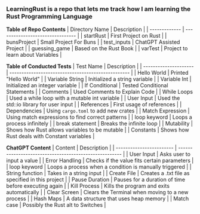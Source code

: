 ### LearningRust is a repo that lets me track how I am learning the Rust Programming Language

**Table of Repo Contents**
| Directory Name  | Description                      |
| -------------   | -------------------------------- |
| startRust       | First Project on Rust            |
| bunsProject     | Small Project For Buns           |
| test_inputs     | ChatGPT Assisted Project         |
| guessing_game   | Based on the Rust Book           |
| varTest         | Project to learn about Variables |

**Table of Conducted Tests**
| Test Name             | Description                                        |
| --------------------- | -------------------------------------------------- |
| Hello World           | Printed "Hello World"                              |
| Variable String       | Initialized a string variable                      |
| Variable Int          | Initialized an integer variable                    |
| If Conditional        | Tested Conditional Statements                      |
| Comments              | Used Comments to Explain Code                      |
| While Loops           | Used a while loop with a mutable int variable      |
| User Input            | Used the std::io library for user input            |
| References            | First usage of references                          |
| Dependencies          | Using `cargo.toml` to add new crates               |
| Match Expression      | Using match expressions to find correct patterns   |
| loop keyword          | Loops a process infinitely                         |
| break statement       | Breaks the infinite loop                           |
| Mutability            | Shows how Rust allows variables to be mutable      |
| Constants             | Shows how Rust deals with Constant variables       |

**ChatGPT Content**
| Content                  | Description                                            |
| ------------------------ | ------------------------------------------------------ |
| User Input               | Asks user to input a value                             |
| Error Handling           | Checks if the value fits certain parameters            |
| loop keyword             | Loops a process when a condition is manually triggered |
| String function          | Takes in a string input                                |
| Create File              | Creates a .txt file as specified in this project       |
| Pause Duration           | Pauses for a duration of time before executing again   |
| Kill Process             | Kills the program and exits automatically              |
| Clear Screen             | Clears the Terminal when moving to a new process       |
| Hash Maps                | A data structure that uses heap memory                 |
| Match case               | Possibly the Rust alt to Switches                      |

